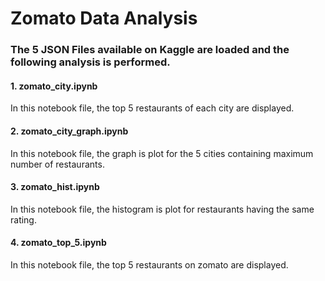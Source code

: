 # Zomato Data Analysis
### The 5 JSON Files available on Kaggle are loaded and the following analysis is performed. 

#### 1. zomato_city.ipynb  
In this notebook file, the top 5 restaurants of each city are displayed.

#### 2. zomato_city_graph.ipynb  
In this notebook file, the graph is plot for the 5 cities containing maximum number of restaurants.

#### 3. zomato_hist.ipynb  
In this notebook file, the histogram is plot for restaurants having the same rating.

#### 4. zomato_top_5.ipynb  
In this notebook file, the top 5 restaurants on zomato are displayed.
